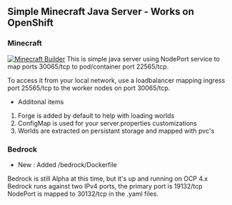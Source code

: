 ## Simple Minecraft Java Server - Works on OpenShift

### Minecraft
[![Minecraft Builder](https://github.com/ocpdude/minecraft/actions/workflows/minecraft-builder.yaml/badge.svg)](https://github.com/ocpdude/minecraft/actions/workflows/minecraft-builder.yaml)
This is simple java server using NodePort service to map ports 30065/tcp to pod/container port 22565/tcp. 

To access it from your local network, use a loadbalancer mapping ingress port 25565/tcp to the worker nodes on port 30065/tcp.

* Additonal items
1. Forge is added by default to help with loading worlds
2. ConfigMap is used for your server.properties customizations
3. Worlds are extracted on persistant storage and mapped with pvc's

### Bedrock
* New : Added /bedrock/Dockerfile

Bedrock is still Alpha at this time, but it's up and running on OCP 4.x \
Bedrock runs against two IPv4 ports, the primary port is 19132/tcp \
NodePort is mapped to 30132/tcp in the .yaml files.
